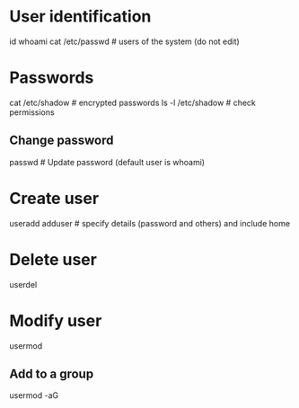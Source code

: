 # User identification
id
whoami
cat /etc/passwd                     # users of the system (do not edit)

# Passwords
cat /etc/shadow                     # encrypted passwords
ls -l /etc/shadow                   # check permissions

## Change password
passwd <user>                       # Update password (default user is whoami)

# Create user
useradd <username>
adduser <username>                  # specify details (password and others) and include home

# Delete user
userdel <username>

# Modify user
usermod <username>

## Add to a group
usermod -aG <group> <username>